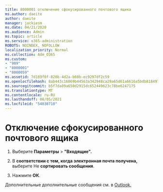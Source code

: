 ```yaml
---
title: 8000001 отключение сфокусированного почтового ящика
ms.author: daeite
author: daeite
manager: jackiesm
ms.date: 04/21/2020
ms.audience: Admin
ms.topic: article
ms.service: o365-administration
ROBOTS: NOINDEX, NOFOLLOW
localization_priority: Normal
ms.collection: Adm_O365
ms.custom:
- "989"
- "8000001"
- "8000059"
ms.assetid: 7d169f0f-828b-4d2a-b60b-ec9297df2c59
ms.openlocfilehash: 8ab443c16069b44563a342948ca29a65d61a6616a5bdb8184978e70191eebcbc
ms.sourcegitcommit: b5f7da89a650d2915dc652449623c78be6247175
ms.translationtype: MT
ms.contentlocale: ru-RU
ms.lasthandoff: 08/05/2021
ms.locfileid: "54038710"
---
```

# <a name="turn-off-focused-inbox"></a>Отключение сфокусированного почтового ящика

1. Выберите **Параметры** \> **"Входящие".**  

2. В **соответствии с тем, когда электронная почта получена,** выберите Не **сортировать сообщения**.

3. Нажмите **ОК**.

Дополнительные дополнительные сообщения см. в [Outlook.](https://support.office.com/article/f445ad7f-02f4-4294-a82e-71d8964e3978?wt.mc_id=Office_Outlook_com_Alchemy)
